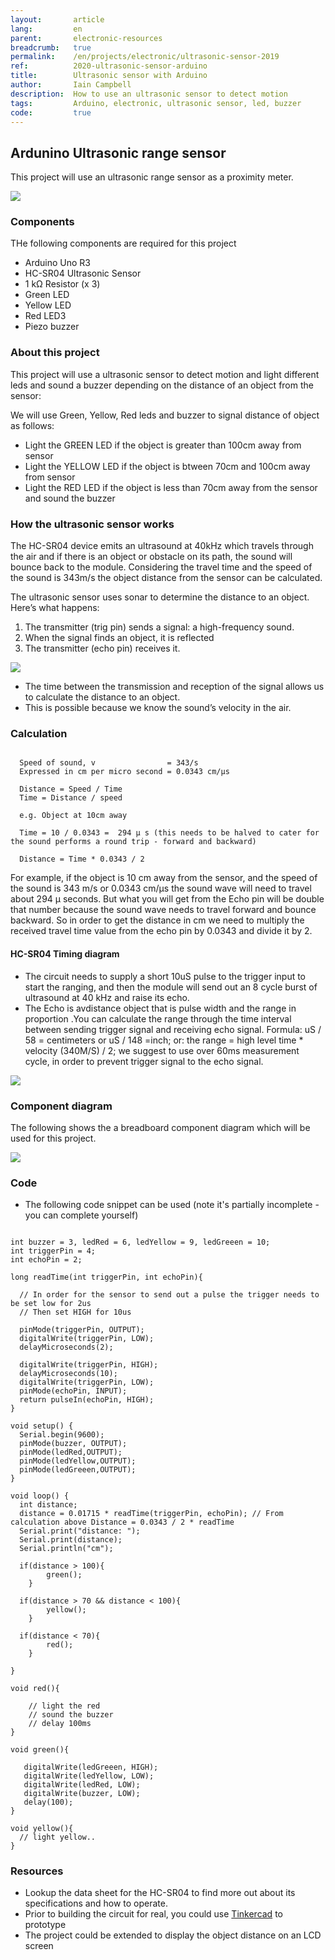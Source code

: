 ```yaml
---
layout:       article
lang:         en
parent:       electronic-resources
breadcrumb:   true
permalink:    /en/projects/electronic/ultrasonic-sensor-2019
ref:          2020-ultrasonic-sensor-arduino
title:        Ultrasonic sensor with Arduino
author:       Iain Campbell
description:  How to use an ultrasonic sensor to detect motion
tags:         Arduino, electronic, ultrasonic sensor, led, buzzer
code:         true
---
```


## Ardunino Ultrasonic range sensor 

This project will use an ultrasonic range sensor as a proximity meter.

<img class="img-fluid" src="{{'assets/posts/2019-09-20-arduino-ultrasonic-sensor/ultrasonic-sensor.png' | relative_url}}"/>


### Components
THe following components are required for this project
* Arduino Uno R3
* HC-SR04 Ultrasonic Sensor 
* 1 kΩ Resistor (x 3)
* Green LED
* Yellow LED
* Red LED3
* Piezo buzzer

### About this project

This project will use a ultrasonic sensor to detect motion and light different leds and sound a buzzer
depending on the distance of an object from the sensor:
  
We will use Green, Yellow, Red leds and buzzer to signal distance of object as follows: 
 * Light the GREEN LED if the object is greater than 100cm away from sensor
 * Light the YELLOW LED if the object is btween 70cm and  100cm away from sensor
 * Light the RED LED if the object is less than 70cm away from the sensor and sound the buzzer
 

### How the ultrasonic sensor works

The HC-SR04 device emits an ultrasound at 40kHz which travels through the air and if there is an object or obstacle on its path, the sound will bounce back to the module. 
Considering the travel time and the speed of the sound is 343m/s the object distance from the sensor can be calculated.

The ultrasonic sensor uses sonar to determine the distance to an object. Here’s what happens:
1. The transmitter (trig pin) sends a signal: a high-frequency sound.
2. When the signal finds an object, it is reflected 
3. The transmitter (echo pin) receives it.

<img class="img-fluid" src="{{'assets/posts/2019-09-20-arduino-ultrasonic-sensor/ultrasonic-sensors-operation.png' | relative_url}}"/>

* The time between the transmission and reception of the signal allows us to calculate the distance to an object. 
* This is possible because we know the sound’s velocity in the air.



### Calculation

```text
  
  Speed of sound, v                = 343/s 
  Expressed in cm per micro second = 0.0343 cm/µs
 
  Distance = Speed / Time
  Time = Distance / speed
      
  e.g. Object at 10cm away
  
  Time = 10 / 0.0343 =  294 µ s (this needs to be halved to cater for the sound performs a round trip - forward and backward) 
  
  Distance = Time * 0.0343 / 2

```

   For example, if the object is 10 cm away from the sensor, and the speed of the sound is 343 m/s or 0.0343 cm/µs the sound wave will need to travel about 294 µ seconds. 
   But what you will get from the Echo pin will be double that number because the sound wave needs to travel forward and bounce backward.  So in order to get the distance in cm we need to multiply the received travel time value from the echo pin by 0.0343 and divide it by 2.


#### HC-SR04 Timing diagram

* The circuit needs to supply a short 10uS pulse to the trigger input to start the ranging, and then the module will send out
an 8 cycle burst of ultrasound at 40 kHz and raise its echo. 
* The Echo is avdistance object that is pulse width and the range in proportion .You can
calculate the range through the time interval between sending trigger signal and
receiving echo signal. Formula: uS / 58 = centimeters or uS / 148 =inch; or: the
range = high level time * velocity (340M/S) / 2; we suggest to use over 60ms
measurement cycle, in order to prevent trigger signal to the echo signal. 

<img class="img-fluid" src="{{'assets/posts/2019-09-20-arduino-ultrasonic-sensor/ultrasonic-timing-diagram.png' | relative_url}}"/>



### Component diagram

The following shows the a breadboard component diagram which will be used for this project.

<img class="img-fluid" src="{{'assets/posts/2019-09-20-arduino-ultrasonic-sensor/ultrasonic-range-sensor.png' | relative_url}}"/>


### Code

* The following code snippet can be used  (note it's partially incomplete - you can complete yourself)

```

int buzzer = 3, ledRed = 6, ledYellow = 9, ledGreeen = 10;
int triggerPin = 4;
int echoPin = 2;

long readTime(int triggerPin, int echoPin){
  
  // In order for the sensor to send out a pulse the trigger needs to be set low for 2us
  // Then set HIGH for 10us
     
  pinMode(triggerPin, OUTPUT);
  digitalWrite(triggerPin, LOW); 
  delayMicroseconds(2); 

  digitalWrite(triggerPin, HIGH); 
  delayMicroseconds(10); 
  digitalWrite(triggerPin, LOW); 
  pinMode(echoPin, INPUT); 
  return pulseIn(echoPin, HIGH);
}

void setup() {
  Serial.begin(9600);
  pinMode(buzzer, OUTPUT); 
  pinMode(ledRed,OUTPUT); 
  pinMode(ledYellow,OUTPUT); 
  pinMode(ledGreeen,OUTPUT);
}

void loop() {
  int distance; 
  distance = 0.01715 * readTime(triggerPin, echoPin); // From calculation above Distance = 0.0343 / 2 * readTime
  Serial.print("distance: "); 
  Serial.print(distance);
  Serial.println("cm"); 
  
  if(distance > 100){
    	green(); 
    }
  
  if(distance > 70 && distance < 100){
    	yellow(); 
    }
  
  if(distance < 70){
    	red(); 
    }
  
}

void red(){

    // light the red
    // sound the buzzer 
    // delay 100ms
}

void green(){

   digitalWrite(ledGreeen, HIGH);
   digitalWrite(ledYellow, LOW); 
   digitalWrite(ledRed, LOW); 
   digitalWrite(buzzer, LOW);
   delay(100);
}

void yellow(){
  // light yellow..
}

```


### Resources
* Lookup the data sheet for the HC-SR04 to find more out about its specifications and how to operate.
* Prior to building the circuit for real, you could use [Tinkercad](http://tinkercad.com) to prototype
* The project could be extended to display the object distance on an LCD screen
